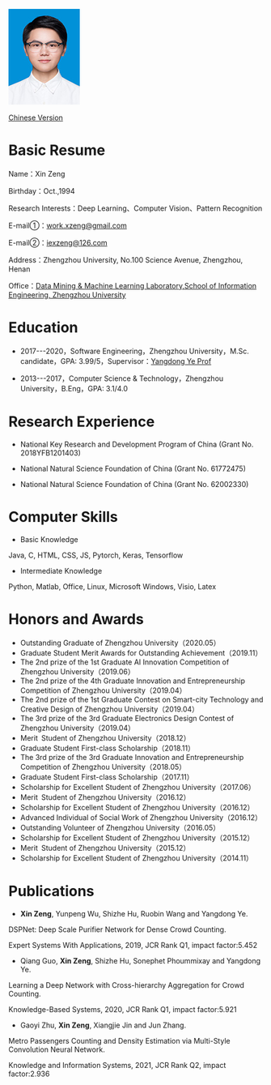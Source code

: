 
![](zx.jpg)

<a href="/index.html">Chinese Version</a>

# Basic Resume

Name：Xin Zeng

Birthday：Oct.,1994

Research Interests：Deep Learning、Computer Vision、Pattern Recognition

E-mail①：work.xzeng@gmail.com

E-mail②：iexzeng@126.com

Address：Zhengzhou University, No.100 Science Avenue, Zhengzhou, Henan

Office：[Data Mining & Machine Learning Laboratory,School of Information Engineering, Zhengzhou University](http://www5.zzu.edu.cn/mlis/)



# Education

- 2017---2020，Software Engineering，Zhengzhou University，M.Sc. candidate，GPA: 3.99/5，Supervisor：[Yangdong Ye Prof](http://www5.zzu.edu.cn/mlis/)

- 2013---2017，Computer Science \& Technology，Zhengzhou University，B.Eng，GPA: 3.1/4.0
 
 
# Research Experience

- National Key Research and Development Program of China (Grant No. 2018YFB1201403)

- National Natural Science Foundation of China (Grant No. 61772475)

- National Natural Science Foundation of China (Grant No. 62002330)

# Computer Skills

- Basic Knowledge

Java, C, HTML, CSS, JS,
Pytorch, Keras,
Tensorflow

- Intermediate Knowledge

Python, Matlab,
Office, Linux,
Microsoft Windows,
Visio, Latex


# Honors and Awards
- Outstanding Graduate of Zhengzhou University（2020.05）
- Graduate Student Merit Awards for Outstanding Achievement（2019.11）
- The 2nd prize of the 1st Graduate AI Innovation Competition of Zhengzhou University（2019.06）
- The 2nd prize of the 4th Graduate Innovation and Entrepreneurship Competition of Zhengzhou University（2019.04）
- The 2nd prize of the 1st Graduate Contest on Smart-city Technology and Creative Design of Zhengzhou University（2019.04）
- The 3rd prize of the 3rd Graduate Electronics Design Contest of Zhengzhou University（2019.04）
- Merit Student of Zhengzhou University（2018.12）
- Graduate Student First-class Scholarship（2018.11）
- The 3rd prize of the 3rd Graduate Innovation and Entrepreneurship Competition of Zhengzhou University（2018.05）
- Graduate Student First-class Scholarship（2017.11）
- Scholarship for Excellent Student of Zhengzhou University（2017.06）
- Merit Student of Zhengzhou University（2016.12）
- Scholarship for Excellent Student of Zhengzhou University（2016.12）
- Advanced Individual of Social Work of Zhengzhou University（2016.12）
- Outstanding Volunteer of Zhengzhou University（2016.05）
- Scholarship for Excellent Student of Zhengzhou University（2015.12）
- Merit Student of Zhengzhou University（2015.12）
- Scholarship for Excellent Student of Zhengzhou University（2014.11）


# Publications

- **Xin Zeng**, Yunpeng Wu, Shizhe Hu, Ruobin Wang and Yangdong Ye.

DSPNet: Deep Scale Purifier Network for Dense Crowd Counting.

Expert Systems With Applications, 2019, JCR Rank Q1, impact factor:5.452

- Qiang Guo, **Xin Zeng**, Shizhe Hu, Sonephet Phoummixay and Yangdong Ye.

Learning a Deep Network with Cross-hierarchy Aggregation for Crowd Counting.

Knowledge-Based Systems, 2020, JCR Rank Q1, impact factor:5.921

- Gaoyi Zhu, **Xin Zeng**, Xiangjie Jin and Jun Zhang. 

Metro Passengers Counting and Density Estimation via Multi-Style Convolution Neural Network. 

Knowledge and Information Systems, 2021, JCR Rank Q2, impact factor:2.936
